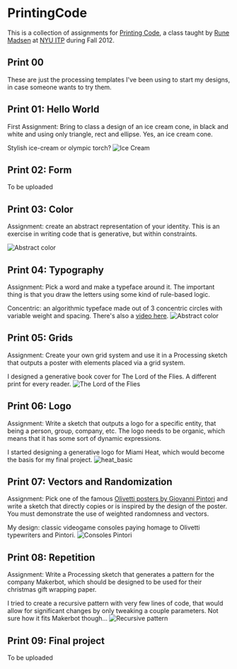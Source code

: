 PrintingCode
============
This is a collection of assignments for [Printing Code](http://www.runemadsen.com/printing-code-2012), a class taught by [Rune Madsen](http://runemadsen.com/) at [NYU ITP](http://itp.nyu.edu) during Fall 2012.

Print 00
--------
These are just the processing templates I've been using to start my designs, in case someone wants to try them.

Print 01: Hello World
---------------------
First Assignment: Bring to class a design of an ice cream cone, in black and white and using only triangle, rect and ellipse. Yes, an ice cream cone.

Stylish ice-cream or olympic torch?
![Ice Cream](https://raw.github.com/araid/PrintingCode/master/img/print01_cone.jpg)


Print 02: Form
--------------
To be uploaded

Print 03: Color
---------------
Assignment: create an abstract representation of your identity. This is an exercise in writing code that is generative, but within constraints.

![Abstract color](https://raw.github.com/araid/PrintingCode/master/img/print03_color.jpg)


Print 04: Typography
--------------------
Assignment: Pick a word and make a typeface around it. The important thing is that you draw the letters using some kind of rule-based logic.

Concentric: an algorithmic typeface made out of 3 concentric circles with variable weight and spacing. There's also a [video here](https://vimeo.com/50795127).
![Abstract color](https://raw.github.com/araid/PrintingCode/master/img/print04_type.jpg)


Print 05: Grids
---------------
Assignment: Create your own grid system and use it in a Processing sketch that outputs a poster with elements placed via a grid system.

I designed a generative book cover for The Lord of the Flies. A different print for every reader.
![The Lord of the Flies](https://raw.github.com/araid/PrintingCode/master/img/print05_grid.jpg)

Print 06: Logo
--------------
Assignment: Write a sketch that outputs a logo for a specific entity, that being a person, group, company, etc. The logo needs to be organic, which means that it has some sort of dynamic expressions.

I started designing a generative logo for Miami Heat, which would become the basis for my final project.
![heat_basic](https://raw.github.com/araid/PrintingCode/master/img/print06_logo.jpg)


Print 07: Vectors and Randomization
-----------------------------------
Assignment: Pick one of the famous [Olivetti posters by Giovanni Pintori](https://www.google.com/search?q=giovanni+pintori+olivetti&sugexp=chrome,mod%3D12&um=1&ie=UTF-8&hl=en&tbm=isch&source=og&sa=N&tab=wi&authuser=0&ei=DpjHUN39Gafy0QH63IGgCw&biw=1273&bih=753&sei=EJjHUJP0I5Dq0QHL94DYDA) and write a sketch that directly copies or is inspired by the design of the poster. You must demonstrate the use of weighted randomness and vectors.

My design: classic videogame consoles paying homage to Olivetti typewriters and Pintori.
![Consoles Pintori](https://raw.github.com/araid/PrintingCode/master/img/print07_pintori.jpg)


Print 08: Repetition
--------------------
Assignment: Write a Processing sketch that generates a pattern for the company Makerbot, which should be designed to be used for their christmas gift wrapping paper.

I tried to create a recursive pattern with very few lines of code, that would allow for significant changes by only tweaking a couple parameters. Not sure how it fits Makerbot though...
![Recursive pattern](https://raw.github.com/araid/PrintingCode/master/img/print08_patterns.jpg)


Print 09: Final project
-----------------------
To be uploaded

